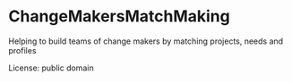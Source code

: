 # ChangeMakersMatchMaking
Helping to build teams of change makers by matching projects, needs and profiles

License: public domain

